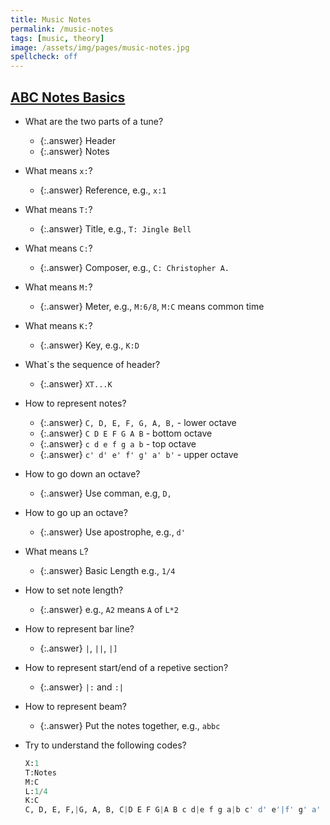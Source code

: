 ```yaml
---
title: Music Notes
permalink: /music-notes
tags: [music, theory]
image: /assets/img/pages/music-notes.jpg
spellcheck: off
---
```


## [ABC Notes Basics](http://abcnotation.com/blog/2010/01/31/how-to-understand-abc-the-basics/)

- What are the two parts of a tune?
  - {:.answer} Header
  - {:.answer} Notes
- What means `x:`?
  - {:.answer} Reference, e.g., `x:1`
- What means `T:`?
  - {:.answer} Title, e.g., `T: Jingle Bell`
- What means `C:`?
  - {:.answer} Composer, e.g., `C: Christopher A.`
- What means `M:`?
  - {:.answer} Meter, e.g., `M:6/8`, `M:C` means common time
- What means `K:`?
  - {:.answer} Key, e.g., `K:D`
- What`s the sequence of header?
  - {:.answer} `XT...K`
- How to represent notes?
  - {:.answer} `C, D, E, F, G, A, B,` - lower octave
  - {:.answer} `C D E F G A B` - bottom octave
  - {:.answer} `c d e f g a b` - top octave
  - {:.answer} `c' d' e' f' g' a' b'` - upper octave
- How to go down an octave?
  - {:.answer} Use comman, e.g, `D,`
- How to go up an octave?
  - {:.answer} Use apostrophe, e.g., `d'`
- What means `L`?
  - {:.answer} Basic Length e.g., `1/4`
- How to set note length?
  - {:.answer} e.g., `A2` means `A` of `L*2`
- How to represent bar line?
  - {:.answer} `|`, `||`, `|]`
- How to represent start/end of a repetive section?
  - {:.answer} `|:` and `:|`
- How to represent beam?
  - {:.answer} Put the notes together, e.g., `abbc`
- Try to understand the following codes?

  ```python
  X:1
  T:Notes
  M:C
  L:1/4
  K:C
  C, D, E, F,|G, A, B, C|D E F G|A B c d|e f g a|b c' d' e'|f' g' a' b'|]
  ```
